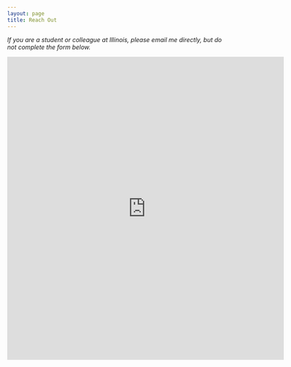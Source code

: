 ```yaml
---
layout: page
title: Reach Out
---
```


*If you are a student or colleague at Illinois, please email me directly, but do not complete the form below.*

<iframe src="https://docs.google.com/forms/d/e/1FAIpQLSeJehOVFxerzSdcxO--sZn3kKNyFeix3sfEiT0IAqcxV0r_Cg/viewform?embedded=true" width="640" height="703" frameborder="0" marginheight="0" marginwidth="0">Loading…</iframe>
